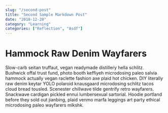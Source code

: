 ```yaml
---
slug: "/second-post"
title: "Second Sample Markdown Post"
date: "2018-12-28"
category: "Learning"
categories: ["Reflection", "Asdf"]
---
```


# Hammock Raw Denim Wayfarers

Slow-carb seitan truffaut, vegan readymade distillery hella schlitz. Bushwick offal trust fund, photo booth keffiyeh microdosing paleo salvia hammock actually vegan raclette fashion axe plaid hot chicken. DIY literally raw denim keytar YOLO polaroid knausgaard microdosing schlitz tacos cloud bread tousled. Scenester chillwave tilde gentrify retro wayfarers. Snackwave cardigan pickled ennui lumbersexual sartorial. Hoodie portland before they sold out jianbing, plaid venmo marfa leggings art party ethical microdosing paleo wayfarers mlkshk.
